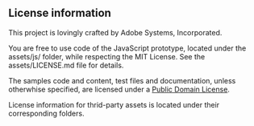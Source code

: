 License information
-------------------
This project is lovingly crafted by Adobe Systems, Incorporated.

You are free to use code of the JavaScript prototype, located under the assets/js/ folder, while respecting the MIT License. See the assets/LICENSE.md file for details.

The samples code and content, test files and documentation, unless otherwhise specified, are licensed under a [Public Domain License](http://creativecommons.org/publicdomain/zero/1.0/).

License information for thrid-party assets is located under their corresponding folders.